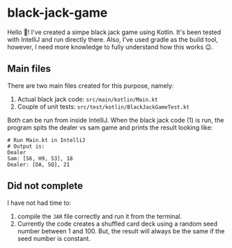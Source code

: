 # black-jack-game
Hello 👋! I've created a simpe black jack game using Kotlin. It's been tested with IntelliJ and run directly there. Also, I've used gradle as the build tool, however, I need more knowledge to fully understand how this works 😉. 

## Main files
There are two main files created for this purpose, namely: 
1. Actual black jack code: `src/main/kotlin/Main.kt`
2. Couple of unit tests: `src/test/kotlin/BlackJackGameTest.kt`

Both can be run from inside IntelliJ. When the black jack code (1) is run, the program spits the dealer vs sam game and prints the result looking like:
```shell
# Run Main.kt in IntelliJ
# Output is:
Dealer
Sam: [S6, H9, S3], 18
Dealer: [DA, SQ], 21
```

## Did not complete
I have not had time to:
1. compile the `JAR` file correctly and run it from the terminal.
2. Currently the code creates a shuffled card deck using a random seed number between 1 and 100. But, the result will always be the same if the seed number is constant. 

   
